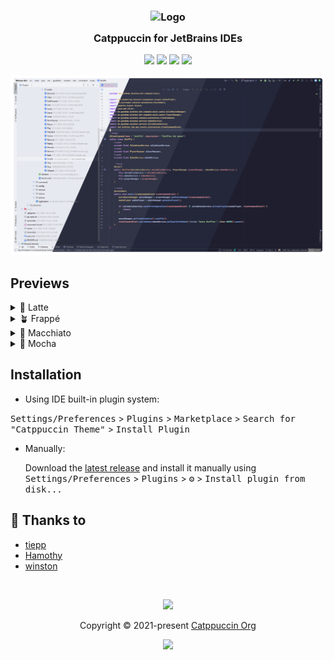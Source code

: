 <!-- Plugin description -->
<h3 align="center">
	<img src="https://raw.githubusercontent.com/catppuccin/catppuccin/main/assets/logos/exports/1544x1544_circle.png" width="100" alt="Logo"/><br/>
	<img src="https://raw.githubusercontent.com/catppuccin/catppuccin/main/assets/misc/transparent.png" height="30" width="0px"/>
	Catppuccin for JetBrains IDEs
	<img src="https://raw.githubusercontent.com/catppuccin/catppuccin/main/assets/misc/transparent.png" height="30" width="0px"/>
</h3>
<!-- Plugin description end -->
<p align="center">
    <a href="https://github.com/catppuccin/jetbrains/stargazers"><img src="https://img.shields.io/github/stars/catppuccin/jetbrains?colorA=363a4f&colorB=b7bdf8&style=for-the-badge"></a>
    <a href="https://github.com/catppuccin/jetbrains/issues"><img src="https://img.shields.io/github/issues/catppuccin/jetbrains?colorA=363a4f&colorB=f5a97f&style=for-the-badge"></a>
    <a href="https://github.com/catppuccin/jetbrains/contributors"><img src="https://img.shields.io/github/contributors/catppuccin/jetbrains?colorA=363a4f&colorB=a6da95&style=for-the-badge"></a>
    <a href="https://plugins.jetbrains.com/plugin/18682-catppuccin-theme"><img src="https://img.shields.io/jetbrains/plugin/v/18682?label=marketplace&colorA=363a4f&colorB=f5c2e7&style=for-the-badge"></a>
</p>

<p align="center">
  <img src="assets/catwalk.webp"/>
</p>

## Previews

<details>
<summary>🌻 Latte</summary>
<img src="assets/latte.webp"/>
</details>
<details>
<summary>🪴 Frappé</summary>
<img src="assets/frappe.webp"/>
</details>
<details>
<summary>🌺 Macchiato</summary>
<img src="assets/macchiato.webp"/>
</details>
<details>
<summary>🌿 Mocha</summary>
<img src="assets/mocha.webp"/>
</details>

## Installation

- Using IDE built-in plugin system:

<kbd>Settings/Preferences</kbd> > <kbd>Plugins</kbd> > <kbd>Marketplace</kbd> > <kbd>Search for "Catppuccin Theme"</kbd> >
<kbd>Install Plugin</kbd>

- Manually:

  Download the [latest release](https://github.com/catppuccin/jetbrains/releases/latest) and install it manually using
  <kbd>Settings/Preferences</kbd> > <kbd>Plugins</kbd> > <kbd>⚙️</kbd> > <kbd>Install plugin from disk...</kbd>

## 💝 Thanks to

- [tiepp](https://github.com/tiepp)
- [Hamothy](https://github.com/sgoudham)
- [winston](https://github.com/nekowinston)

&nbsp;

<p align="center"><img src="https://raw.githubusercontent.com/catppuccin/catppuccin/main/assets/footers/gray0_ctp_on_line.svg?sanitize=true" /></p>
<p align="center">Copyright &copy; 2021-present <a href="https://github.com/catppuccin" target="_blank">Catppuccin Org</a>
<p align="center"><a href="https://github.com/catppuccin/catppuccin/blob/main/LICENSE"><img src="https://img.shields.io/static/v1.svg?style=for-the-badge&label=License&message=MIT&logoColor=d9e0ee&colorA=363a4f&colorB=b7bdf8"/></a></p>
